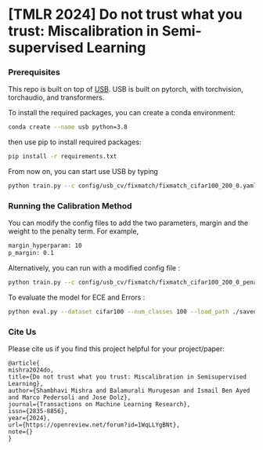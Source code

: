 <div id="top"></div>
<!--
*** Thanks for checking out the Best-README-Template. If you have a suggestion
*** that would make this better, please fork the repo and create a pull request
*** or simply open an issue with the tag "enhancement".
*** Don't forget to give the project a star!
*** Thanks again! Now go create something AMAZING! :D
-->

<!-- PROJECT SHIELDS -->

<!--
*** I'm using markdown "reference style" links for readability.
*** Reference links are enclosed in brackets [ ] instead of parentheses ( ).
*** See the bottom of this document for the declaration of the reference variables
*** for contributors-url, forks-url, etc. This is an optional, concise syntax you may use.
*** https://www.markdownguide.org/basic-syntax/#reference-style-links
-->
# [TMLR 2024] Do not trust what you trust: Miscalibration in Semi-supervised Learning

### Prerequisites
This repo is built on top of [USB](https://github.com/microsoft/Semi-supervised-learning/tree/main).
USB is built on pytorch, with torchvision, torchaudio, and transformers.

To install the required packages, you can create a conda environment:

```sh
conda create --name usb python=3.8
```

then use pip to install required packages:

```sh
pip install -r requirements.txt
```

From now on, you can start use USB by typing 

```sh
python train.py --c config/usb_cv/fixmatch/fixmatch_cifar100_200_0.yaml
```

### Running the Calibration Method 
You can modify the config files to add the two parameters, margin and the weight to the penalty term.
For example,

```sh
margin_hyperparam: 10
p_margin: 0.1
```

Alternatively, you can run with a modified config file :

```sh
python train.py --c config/usb_cv/fixmatch/fixmatch_cifar100_200_0_penalty.yaml
```

To evaluate the model for ECE and Errors :

```sh
python eval.py --dataset cifar100 --num_classes 100 --load_path ./saved_model/best_model.pth
```

### Cite Us
Please cite us if you find this project helpful for your project/paper:

```
@article{
mishra2024do,
title={Do not trust what you trust: Miscalibration in Semisupervised Learning},
author={Shambhavi Mishra and Balamurali Murugesan and Ismail Ben Ayed and Marco Pedersoli and Jose Dolz},
journal={Transactions on Machine Learning Research},
issn={2835-8856},
year={2024},
url={https://openreview.net/forum?id=1WqLLYgBNt},
note={}
}
```

